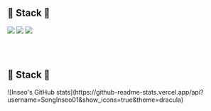 ## 🔨 Stack 🔨
<div style="display:flex; flex-direction:column; align-items:flex-start;"></div>
<div>
  <img src="https://img.shields.io/badge/-0040ab?style=flat-square&logo=C&logoColor=A8B9CC"/>
  <img src="https://img.shields.io/badge/C++-d6d6d6?style=flat-square&logo=cplusplus&logoColor=00599C"/>
  <img src="https://img.shields.io/badge/Python-f3ff12?style=flat-square&logo=Python&logoColor=3776AB"/>
</div>
  
<br></br>
## 🔨 Stack 🔨
<div style="display:flex; flex-direction:column; align-items:flex-start;"></div>
![Inseo's GitHub stats](https://github-readme-stats.vercel.app/api?username=SongInseo01&show_icons=true&theme=dracula)

